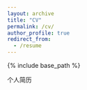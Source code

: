 ```yaml
---
layout: archive
title: "CV"
permalink: /cv/
author_profile: true
redirect_from:
  - /resume
---
```


{% include base_path %}

个人简历
